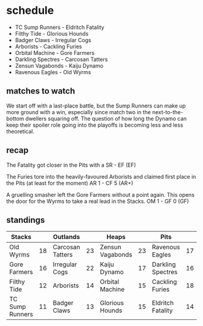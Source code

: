 # schedule

* TC Sump Runners - Eldritch Fatality
* Filthy Tide - Glorious Hounds
* Badger Claws - Irregular Cogs
* Arborists - Cackling Furies
* Orbital Machine - Gore Farmers
* Darkling Spectres - Carcosan Tatters
* Zensun Vagabonds - Kaiju Dynamo
* Ravenous Eagles - Old Wyrms 


## matches to watch

We start off with a last-place battle, but the Sump Runners can make up more ground with a win, especially since match two in the next-to-the-bottom dwellers squaring off. The question of how long the Dynamo can keep their spoiler role going into the playoffs is becoming less and less theoretical.

## recap

The Fatality got closer in the Pits with a SR - EF (EF) 

The Furies tore into the heavily-favoured Arborists and claimed first place in the Pits (at least for the moment) AR 1 - CF 5 (AR+)

A gruelling smasher left the Gore Farmers without a point again. This opens the door for the Wyrms to take a real lead in the Stacks. OM 1 - GF 0 (GF)

## standings

| Stacks |  | Outlands |  | Heaps |  | Pits |  |
|-------|-----|--|--|------|------|--|--|
| Old Wyrms | 18 | Carcosan Tatters | 23 | Zensun Vagabonds | 23 | Ravenous Eagles | 17 |
| Gore Farmers | 16 | Irregular Cogs | 22 | Kaiju Dynamo | 17 | Darkling Spectres | 16 |
| Filthy Tide | 12 | Arborists | 14 | Orbital Machine | 15 | Cackling Furies | 18 |
| TC Sump Runners | 11 | Badger Claws | 13 |  Glorious Hounds | 15 | Eldritch Fatality | 14 |

